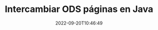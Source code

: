 ---
############################# Static ############################
layout: "auto-gen-merger"
date: 2022-09-20T10:46:49
draft: false
otherformats: odt one otp ott pdf pps ppsx ppt pptx rtf tex vdx vsdm vsdx vssm vssx

############################# Head ############################
head_title: "Intercambiar e intercambiar ODS páginas en Java"
head_description: "Intercambiar e intercambiar posiciones de dos páginas dentro de un archivo ODS en Java utilizando la API de fusión de documentos."

############################# Header ############################
title: "Intercambiar ODS páginas en Java"
description: "Intercambie ODS páginas con unas pocas líneas de código Java."
bg_image: "https://cms.admin.containerize.com/templates/aspose/App_Themes/V3/images/bg/header1.png"
bg_overlay: false
button:
    enable: true
    icon: "fas fa-arrow-down"
    label: "Descargue prueba gratis"
    link: "https://downloads.groupdocs.com/merger/java"

############################# SubMenu ############################
submenu:
    enable: true

    left:
        img_alt: "GroupDocs.Merger for Java"
        image: "https://cms.admin.containerize.com/templates/groupdocs/images/product-logos/90x90-noborder/groupdocs-merger-java.png"
        product: "GroupDocs.Merger"
        platform: "Java"

    middle:
        button:

            # button loop
            - link: "https://apireference.groupdocs.com/merger/java"
              text: "Referencia de la API"

            # button loop
            - link: "https://github.com/groupdocs-merger"
              text: "Ejemplos de código"

            # button loop
            - link: "https://products.groupdocs.app/merger/family"
              text: "demostraciones en vivo"

            # button loop
            - link: "https://purchase.groupdocs.com/pricing/merger/java"
              text: "Precios"

    right:
        link_download: "https://downloads.groupdocs.com/merger"
        link_learn: "https://docs.groupdocs.com/merger/java"
        link_buy: "https://purchase.groupdocs.com"

############################# About ############################
about:
    enable: true
    title: "Acerca de la API de GroupDocs.Merger for Java"
    content: |
        [GroupDocs.Merger for Java](/es/merger/java/) ofrece una solución simple para fusionar y dividir de forma segura entre una amplia gama de formatos de documentos, incluidos PDF, Microsoft Office (Word, Excel, PowerPoint , OneNote), OpenDocument, HTML, imágenes y muchos otros dentro de las aplicaciones de Java. Al agregar solo unas pocas líneas del código, realice varias operaciones de documentos, como mover, eliminar, rotar, intercambiar, extraer o cambiar la orientación de las páginas dentro de los documentos. La API de combinación de documentos también admite la vista previa de páginas de documentos como una imagen para analizar la estructura, el formato y el contenido del documento en la página.
        
        La API de GroupDocs.Merger es una opción adecuada para soluciones corporativas que necesitan funciones de intercambio de páginas de archivos. Estas API son compatibles con todos los principales sistemas operativos y plataformas, incluido J2SE 7.0 (1.7), J2SE 8.0 (1.8), Java 10.

############################# Steps ############################
steps:
    enable: true
    title_left: "Intercambiar ODS páginas de archivo en Java"
    content_left: |
        [GroupDocs.Merger for Java](/es/merger/java/) facilita a los desarrolladores de Java intercambiar páginas dentro de un archivo ODS mediante la implementación de unos sencillos pasos .
        
        * Inicialice **SwapOptions** para especificar números de página para intercambiar.
        * Cree una nueva instancia de **Merger** y pase la ruta del documento de origen como parámetro del constructor.
        * Llame a **swapPages** y pase el objeto **SwapOptions**.
        * Llame a **guardar** y especifique la ruta del archivo para guardar el documento resultante.

    title_right: "Requisitos del sistema"
    content_right: |
        Las API de GroupDocs.Merger for Java son compatibles con todas las principales plataformas y sistemas operativos. Antes de ejecutar el código a continuación, asegúrese de tener instalados los siguientes requisitos previos en su sistema.

        * Sistemas operativos: Microsoft Windows, Linux, Mac OS
        * Entornos de desarrollo: NetBeans, IntelliJ IDEA, Eclipse
        * Marcos: J2SE 7.0 (1.7), J2SE 8.0 (1.8), Java 10
        * Descarga la última versión de GroupDocs.Merger for Java de [Maven](https://repository.groupdocs.com/webapp/#/artifacts/browse/tree/General/repo/com/groupdocs/groupdocs-merger)
         
    code: |
     {{% merger/additional-styles %}}
     {{< merger/code-merger title="Cómo intercambiar páginas de archivos ODS usando el código de ejemplo Java">}}

        ```java    
        // Intercambiar ODS páginas de archivos usando GroupDocs.Merger API
        int pageNumber1 = 6;
        int pageNumber2 = 1;

        // Inicialice la clase SwapOptions para especificar números de página para intercambiar
        SwapOptions swapOptions = new SwapOptions(pageNumber2, pageNumber1);

        // Crear una instancia de Fusión con el documento de entrada ODS
        Merger merger = new Merger("input.ods");

        // Llame al método SwapPages y pásele el objeto SwapOptions
        merger.swapPages(swapOptions);
    
        // Llame al método Guardar y pase la ruta de archivo deseada para guardar el documento de salida
        merger.save("output.ods");
        ```
     {{< /merger/code-merger >}}

############################# Demos ############################
demos:
    enable: true
    title: "Demostraciones en vivo: intercambie ODS páginas de archivos en línea"
    content: |
       Cambie las páginas de archivos ODS ahora mismo visitando el sitio web [GroupDocs.Merger Live Demos](https://products.groupdocs.app/splitter/swap-pages/ods).
       La demostración en vivo tiene los siguientes beneficios.
        
############################# About Formats ############################
about_formats:
    enable: true

############################# More Formats ############################
more_formats:
    enable: true
    title: "Intercambiar páginas de otros formatos de archivo"
    content: |
        Java fusión de documentos y API dividida para formatos de archivo e imágenes. Cambie algunos de los formatos de archivo populares como se indica a continuación.

############################# Back to top ###############################
back_to_top:
    enable: true
---